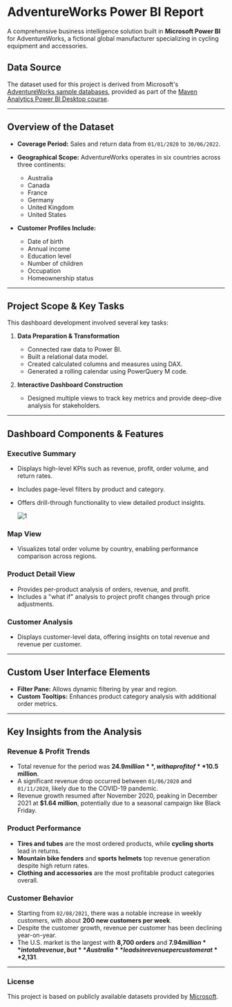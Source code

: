 # AdventureWorks Power BI Report

A comprehensive business intelligence solution built in **Microsoft Power BI** for AdventureWorks, a fictional global manufacturer specializing in cycling equipment and accessories.

## Data Source  
The dataset used for this project is derived from Microsoft's [AdventureWorks sample databases](https://learn.microsoft.com/en-us/sql/samples/adventureworks-install-configure?view=sql-server-ver16&tabs=ssms), provided as part of the [Maven Analytics Power BI Desktop course](https://mavenanalytics.io/course/microsoft-power-bi-desktop).

---

## Overview of the Dataset
- **Coverage Period:** Sales and return data from `01/01/2020` to `30/06/2022`.
- **Geographical Scope:** AdventureWorks operates in six countries across three continents:

  - Australia
  - Canada
  - France
  - Germany
  - United Kingdom
  - United States

- **Customer Profiles Include:**

  - Date of birth
  - Annual income
  - Education level
  - Number of children
  - Occupation
  - Homeownership status

---

## Project Scope & Key Tasks
This dashboard development involved several key tasks:

1. **Data Preparation & Transformation**
   - Connected raw data to Power BI.
   - Built a relational data model.
   - Created calculated columns and measures using DAX.
   - Generated a rolling calendar using PowerQuery M code.

2. **Interactive Dashboard Construction**
   - Designed multiple views to track key metrics and provide deep-dive analysis for stakeholders.

---

## Dashboard Components & Features

### Executive Summary
- Displays high-level KPIs such as revenue, profit, order volume, and return rates.
- Includes page-level filters by product and category.
- Offers drill-through functionality to view detailed product insights.

  ![1](https://github.com/user-attachments/assets/c92e9092-5980-4aa3-8be0-3d00e6fd561f)

### Map View
- Visualizes total order volume by country, enabling performance comparison across regions.

### Product Detail View
- Provides per-product analysis of orders, revenue, and profit.
- Includes a "what if" analysis to project profit changes through price adjustments.

### Customer Analysis
- Displays customer-level data, offering insights on total revenue and revenue per customer.

---

## Custom User Interface Elements
- **Filter Pane:** Allows dynamic filtering by year and region.
- **Custom Tooltips:** Enhances product category analysis with additional order metrics.

---

## Key Insights from the Analysis

### Revenue & Profit Trends
- Total revenue for the period was **$24.9 million**, with a profit of **$10.5 million**.
- A significant revenue drop occurred between `01/06/2020` and `01/11/2020`, likely due to the COVID-19 pandemic.
- Revenue growth resumed after November 2020, peaking in December 2021 at **$1.64 million**, potentially due to a seasonal campaign like Black Friday.

### Product Performance
- **Tires and tubes** are the most ordered products, while **cycling shorts** lead in returns.
- **Mountain bike fenders** and **sports helmets** top revenue generation despite high return rates.
- **Clothing and accessories** are the most profitable product categories overall.

### Customer Behavior
- Starting from `02/08/2021`, there was a notable increase in weekly customers, with about **200 new customers per week**.
- Despite the customer growth, revenue per customer has been declining year-on-year.
- The U.S. market is the largest with **8,700 orders** and **$7.94 million** in total revenue, but **Australia** leads in revenue per customer at **$2,131**.

---

### License
This project is based on publicly available datasets provided by [Microsoft](https://docs.microsoft.com/en-us/sql/samples/adventureworks?view=sql-server-ver15).
